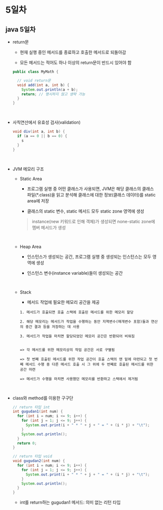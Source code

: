 # 5일차

## java 5일차

- return문

  - 현재 실행 중인 메서드를 종료하고 호출한 메서드로 되돌아감

  - 모든 메서드는 적어도 하나 이상의 return문이 반드시 있어야 함

  ```java
  public class MyMath {

    // void return문
    void add(int a, int b) {
      System.out.println(a + b);
      return; // 명시하지 않고 생략 가능
    }
  }
  ```

<br />

- 사칙연산에서 유효성 검사(validation)

  ```java
  void div(int a, int b) {
    if (a == 0 || b == 0) {
      s
    }
  }
  ```

<br />

- JVM 메모리 구조

  - Static Area

    - 프로그램 실행 중 어떤 클래스가 사용되면, JVM은 해당 클래스의 클래스 파일(\*.class)을 읽고 분석해 클래스에 대한 정보(클래스 데이터)를 static area에 저장

    - 클래스의 static 변수, static 메서드 모두 static zone 영역에 생성

    > instance(new 키워드로 인해 객체)가 생성되면 none-static zone에 멤버 메서드가 생성

  <br />

  - Heap Area

    - 인스턴스가 생성되는 공간, 프로그램 실행 중 생성되는 인스턴스는 모두 영역에 생성

    - 인스턴스 변수(instance variable)들이 생성되는 공간

  <br />

  - Stack

    - 메서드 작업에 필요한 메모리 공간을 제공

    ```
    1. 메서드가 호출되면 호출 스택에 호출된 메서드를 위한 메모리 할당

    2. 해당 메모리는 메서드가 작업을 수행하는 동안 지역변수(매개변수 포함)들과 연산의 중간 결과 등을 저장하는 데 사용

    3. 메서드가 작업을 마치면 할당되었던 메모리 공간은 반환되어 비워짐


    => 각 메서드를 위한 메모리상의 작업 공간은 서로 구별됨

    => 첫 번째 호출된 메서드를 위한 작업 공간이 호출 스택의 맨 밑에 마련되고 첫 번째 메서드 수행 중 다른 메서드 호출 시 그 위에 두 번째로 호출된 메서드를 위한 공간 마련

    => 메서드가 수행을 마치면 사용했던 메모리를 반환하고 스택에서 제거됨
    ```

<br />

- class와 method를 이용한 구구단

  ```java
  // return 타입 int
  int gugudan1(int num) {
    for (int i = num; i <= 9; i++) {
      for (int j = 1; j <= 9; j++) {
        System.out.print(i + " * " + j + " = " + (i * j) + "\t");
      }
      System.out.println();
    }
    return 0;
  }

  // return 타입 void
  void gugudan2(int num) {
    for (int i = num; i <= 9; i++) {
      for (int j = 1; j <= 9; j++) {
        System.out.print(i + " * " + j + " = " + (i * j) + "\t");
      }
      System.out.println();
    }
  }
  ```

  - int를 return하는 gugudan1 메서드: 의미 없는 리턴 타입

<br />
